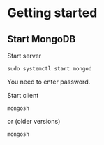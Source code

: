 # Getting started

## Start MongoDB

Start server

```
sudo systemctl start mongod
```
You need to enter password.

Start client

```
mongosh
```
or (older versions)
```
mongosh
```
